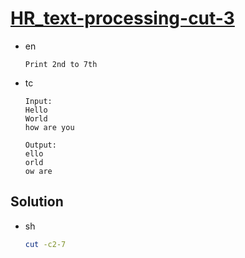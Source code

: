 # [HR_text-processing-cut-3](https://www.hackerrank.com/challenges/text-processing-cut-3)

* en

  ```en
  Print 2nd to 7th
  ```

* tc

  ```tc
  Input:
  Hello
  World
  how are you

  Output:
  ello
  orld
  ow are
  ```

## Solution

* sh

  ```sh
  cut -c2-7
  ```
